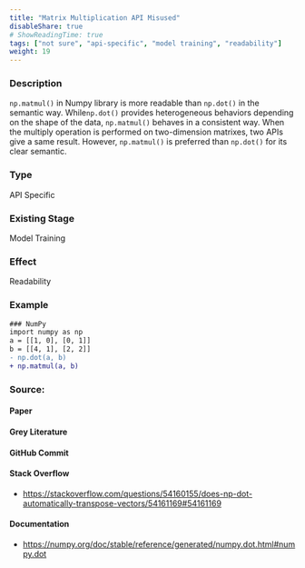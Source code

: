 ```yaml
---
title: "Matrix Multiplication API Misused"
disableShare: true
# ShowReadingTime: true
tags: ["not sure", "api-specific", "model training", "readability"]
weight: 19
---
```


### Description

`np.matmul()` in Numpy library is more readable than `np.dot()` in the semantic way. While`np.dot()` provides heterogeneous behaviors depending on the shape of the data, `np.matmul()` behaves in a consistent way. When the multiply operation is performed on two-dimension matrixes, two APIs give a same result. However, `np.matmul()` is preferred than `np.dot()` for its clear semantic.

### Type

API Specific

### Existing Stage

Model Training

### Effect

Readability

### Example

```diff
### NumPy
import numpy as np
a = [[1, 0], [0, 1]]
b = [[4, 1], [2, 2]]
- np.dot(a, b)
+ np.matmul(a, b)
```

### Source:

#### Paper 

#### Grey Literature

#### GitHub Commit

#### Stack Overflow
- https://stackoverflow.com/questions/54160155/does-np-dot-automatically-transpose-vectors/54161169#54161169

#### Documentation
- https://numpy.org/doc/stable/reference/generated/numpy.dot.html#numpy.dot

